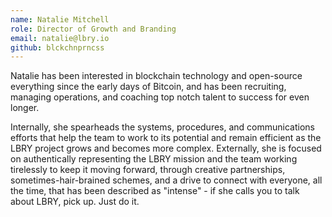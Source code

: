 ```yaml
---
name: Natalie Mitchell
role: Director of Growth and Branding
email: natalie@lbry.io
github: blckchnprncss 
---
```

Natalie has been interested in blockchain technology and open-source everything since the early days of Bitcoin, and has been recruiting, managing operations, and coaching top notch talent to success for even longer.

Internally, she spearheads the systems, procedures, and communications efforts that help the team to work to its potential and remain efficient as the LBRY project grows and becomes more complex. Externally, she is focused on authentically representing the LBRY mission and the team working tirelessly to keep it moving forward, through creative partnerships, sometimes-hair-brained schemes, and a drive to connect with everyone, all the time, that has been described as "intense" - if she calls you to talk about LBRY, pick up. Just do it.
